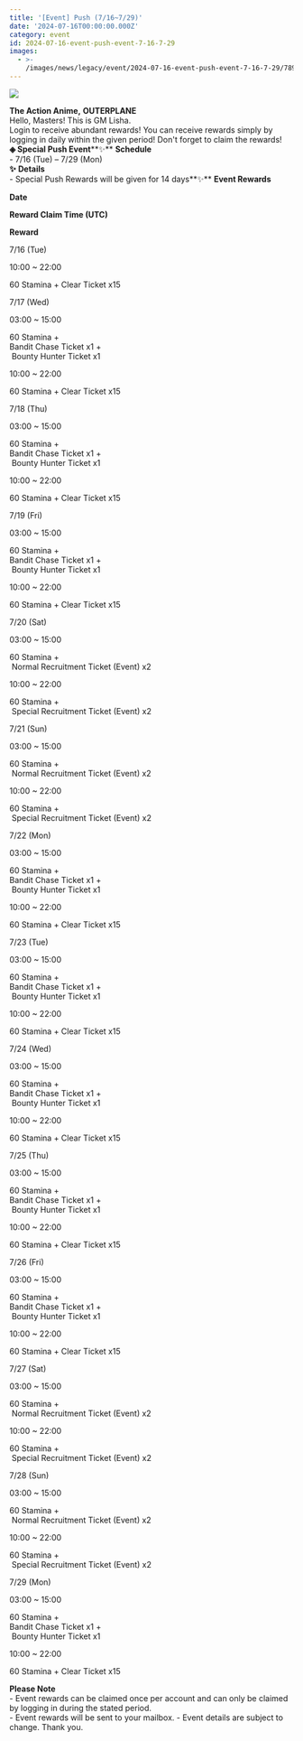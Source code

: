 ```yaml
---
title: '[Event] Push (7/16~7/29)'
date: '2024-07-16T00:00:00.000Z'
category: event
id: 2024-07-16-event-push-event-7-16-7-29
images:
  - >-
    /images/news/legacy/event/2024-07-16-event-push-event-7-16-7-29/78933287dd38475aa79934cd937ad938.webp
---
```


![](/images/news/legacy/event/2024-07-16-event-push-event-7-16-7-29/78933287dd38475aa79934cd937ad938.webp)  

**The Action Anime,** **OUTERPLANE**          
Hello, Masters! This is GM Lisha.  
Login to receive abundant rewards! You can receive rewards simply by logging in daily within the given period! Don't forget to claim the rewards! **◈ Special Push Event****✨** **Schedule**      
\- 7/16 (Tue) – 7/29 (Mon)  
**✨** **Details**     
\- Special Push Rewards will be given for 14 days**✨** **Event Rewards**

**Date**

**Reward Claim Time (UTC)**

**Reward**

7/16 (Tue)

10:00 ~ 22:00

60 Stamina + Clear Ticket x15

7/17 (Wed)

03:00 ~ 15:00

60 Stamina +  
Bandit Chase Ticket x1 +  
 Bounty Hunter Ticket x1

10:00 ~ 22:00

60 Stamina + Clear Ticket x15

7/18 (Thu)

03:00 ~ 15:00

60 Stamina +  
Bandit Chase Ticket x1 +  
 Bounty Hunter Ticket x1

10:00 ~ 22:00

60 Stamina + Clear Ticket x15

7/19 (Fri)

03:00 ~ 15:00

60 Stamina +  
Bandit Chase Ticket x1 +  
 Bounty Hunter Ticket x1

10:00 ~ 22:00

60 Stamina + Clear Ticket x15

7/20 (Sat)

03:00 ~ 15:00

60 Stamina +  
 Normal Recruitment Ticket (Event) x2

10:00 ~ 22:00

60 Stamina +  
 Special Recruitment Ticket (Event) x2

7/21 (Sun)

03:00 ~ 15:00

60 Stamina +  
 Normal Recruitment Ticket (Event) x2

10:00 ~ 22:00

60 Stamina +  
 Special Recruitment Ticket (Event) x2

7/22 (Mon)

03:00 ~ 15:00

60 Stamina +  
Bandit Chase Ticket x1 +  
 Bounty Hunter Ticket x1

10:00 ~ 22:00

60 Stamina + Clear Ticket x15

7/23 (Tue)

03:00 ~ 15:00

60 Stamina +  
Bandit Chase Ticket x1 +  
 Bounty Hunter Ticket x1

10:00 ~ 22:00

60 Stamina + Clear Ticket x15

7/24 (Wed)

03:00 ~ 15:00

60 Stamina +  
Bandit Chase Ticket x1 +  
 Bounty Hunter Ticket x1

10:00 ~ 22:00

60 Stamina + Clear Ticket x15

7/25 (Thu)

03:00 ~ 15:00

60 Stamina +  
Bandit Chase Ticket x1 +  
 Bounty Hunter Ticket x1

10:00 ~ 22:00

60 Stamina + Clear Ticket x15

7/26 (Fri)

03:00 ~ 15:00

60 Stamina +  
Bandit Chase Ticket x1 +  
 Bounty Hunter Ticket x1

10:00 ~ 22:00

60 Stamina + Clear Ticket x15

7/27 (Sat)

03:00 ~ 15:00

60 Stamina +  
 Normal Recruitment Ticket (Event) x2

10:00 ~ 22:00

60 Stamina +  
 Special Recruitment Ticket (Event) x2

7/28 (Sun)

03:00 ~ 15:00

60 Stamina +  
 Normal Recruitment Ticket (Event) x2

10:00 ~ 22:00

60 Stamina +  
 Special Recruitment Ticket (Event) x2

7/29 (Mon)

03:00 ~ 15:00

60 Stamina +  
Bandit Chase Ticket x1 +  
 Bounty Hunter Ticket x1

10:00 ~ 22:00

60 Stamina + Clear Ticket x15

  
  
**Please Note**  
\- Event rewards can be claimed once per account and can only be claimed by logging in during the stated period.  
\- Event rewards will be sent to your mailbox. - Event details are subject to change. Thank you.
